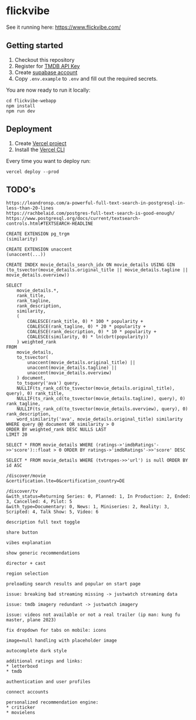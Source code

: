 # flickvibe

See it running here: https://www.flickvibe.com/

## Getting started

1. Checkout this repository
2. Register for [TMDB API Key](https://developers.themoviedb.org/3/getting-started/introduction)
3. Create [supabase account](https://app.supabase.com/)
4. Copy `.env.example` to `.env` and fill out the required secrets.

You are now ready to run it locally:
```shell
cd flickvibe-webapp
npm install
npm run dev
```

## Deployment

1. Create [Vercel project](https://vercel.com/dashboard)
2. Install the [Vercel CLI](https://vercel.com/docs/cli)

Every time you want to deploy run:
```shell
vercel deploy --prod
```


## TODO's
```
https://leandronsp.com/a-powerful-full-text-search-in-postgresql-in-less-than-20-lines
https://rachbelaid.com/postgres-full-text-search-is-good-enough/
https://www.postgresql.org/docs/current/textsearch-controls.html#TEXTSEARCH-HEADLINE

CREATE EXTENSION pg_trgm
(similarity)

CREATE EXTENSION unaccent
(unaccent(...))

CREATE INDEX movie_details_search_idx ON movie_details USING GIN (to_tsvector(movie_details.original_title || movie_details.tagline || movie_details.overview))

SELECT
	movie_details.*,
	rank_title,
    rank_tagline,
    rank_description,
    similarity,
	(
		COALESCE(rank_title, 0) * 100 * popularity + 
		COALESCE(rank_tagline, 0) * 20 * popularity + 
		COALESCE(rank_description, 0) * 10 * popularity + 
		COALESCE(similarity, 0) * ln(cbrt(popularity))
	) weighted_rank
FROM
	movie_details,
	to_tsvector(
		unaccent(movie_details.original_title) || 
		unaccent(movie_details.tagline) || 
		unaccent(movie_details.overview)
	) document,
    to_tsquery('ava') query,
	NULLIF(ts_rank_cd(to_tsvector(movie_details.original_title), query), 0) rank_title,
	NULLIF(ts_rank_cd(to_tsvector(movie_details.tagline), query), 0) rank_tagline,
	NULLIF(ts_rank_cd(to_tsvector(movie_details.overview), query), 0) rank_description,
	word_similarity('ava', movie_details.original_title) similarity
WHERE query @@ document OR similarity > 0
ORDER BY weighted_rank DESC NULLS LAST
LIMIT 20
```

```
SELECT * FROM movie_details WHERE (ratings->'imdbRatings'->>'score')::float > 0 ORDER BY ratings->'imdbRatings'->>'score' DESC

SELECT * FROM movie_details WHERE (tvtropes->>'url') is null ORDER BY id ASC

/discover/movie
&certification.lte=0&certification_country=DE

/discover/tv
&with_status=Returning Series: 0, Planned: 1, In Production: 2, Ended: 3, Cancelled: 4, Pilot: 5
&with_type=Documentary: 0, News: 1, Miniseries: 2, Reality: 3, Scripted: 4, Talk Show: 5, Video: 6

description full text toggle

share button

vibes explanation

show generic recommendations

director + cast

region selection

preloading search results and popular on start page

issue: breaking bad streaming missing -> justwatch streaming data

issue: tmdb imagery redundant -> justwatch imagery

issue: videos not available or not a real trailer (ip man: kung fu master, plane 2023)

fix dropdown for tabs on mobile: icons

image=null handling with placeholder image

autocomplete dark style

additional ratings and links:
* letterboxd
* tmdb

authentication and user profiles

connect accounts

personalized recommendation engine:
* criticker
* movielens
```
